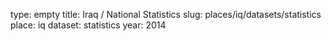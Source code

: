 type: empty
title: Iraq / National Statistics
slug: places/iq/datasets/statistics
place: iq
dataset: statistics
year: 2014

